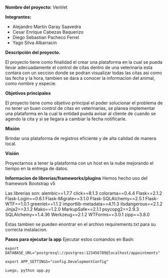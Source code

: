 ﻿**Nombre del proyecto:** VenVet

**Integrantes:**

- Alejandro Martín Garay Saavedra 
- Cesar Enrique Cabezas Baquerizo
- Diego Sebastian Pacheco Ferrel
- Yago Silva Albarracin

**Descripción del proyecto.**

El proyecto tiene como finalidad el crear una plataforma en la cual se pueda llevar adecuadamente el control de citas dentro de una veterinaria
esta contara con un seccion donde se podran visualizar todas las citas asi como las fecha y la hora, tambien se dara a conocer la informacion 
del animal, como nombre y especie. 

**Objetivos principales** 

El proyecto tiene como objetivo principal el poder solucionar el problema de no tener un buen control de citas en veterinarias, se planea implementar
una plataforma en la cual la entidad pueda avisar al cliente de cuando se agendo la cita y si se llegara a cambiar la fecha notificarle.

**Misión**

Brindar una plataforma de registros eficiente y de alta calidad de manera local.

**Visión**

Proyectarnos a tener la plataforma con un host en la nube mejorando el tiempo en la entrega de datos.

**Informacion de librerias/frameworks/plugins**
Hemos hecho uso del framework Bootstrap v5 

Las librerias son:
alembic==1.7.7
click==8.1.3
colorama==0.4.4
Flask==2.1.2
Flask-Login==0.6.1
Flask-Migrate==3.1.0
Flask-SQLAlchemy==2.5.1
Flask-WTF==1.0.1
greenlet==1.1.2
importlib-metadata==4.11.3
itsdangerous==2.1.2
Jinja2==3.1.2
Mako==1.2.0
MarkupSafe==2.1.1
psycopg2==2.9.3
SQLAlchemy==1.4.36
Werkzeug==2.1.2
WTForms==3.0.1
zipp==3.8.0

Estas tambien se pueden enontrar en el archivo requirements.txt para su correcta instalacion.

**Pasos para ejecutar la app**
Ejecutar estos comandos en Bash:

`export DATABASE_URL="postgresql://postgres:123456789@localhost/appointments"`

`export APP_SETTINGS="config.DevelopmentConfig"`

`Luego, python app.py`
